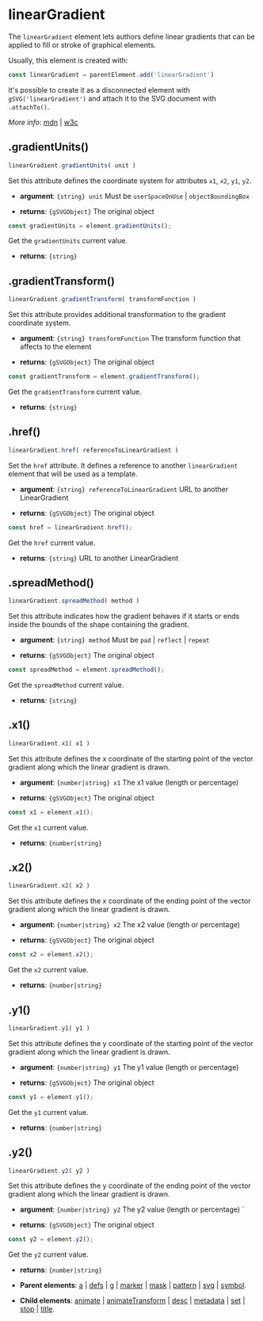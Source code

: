 # linearGradient

The `linearGradient` element lets authors define linear gradients that can be applied to fill or stroke of graphical elements.

Usually, this element is created with:
      
```js
const linearGradient = parentElement.add('linearGradient')
```

It's possible to create it as a disconnected element with `gSVG('linearGradient')` and attach it to the SVG document with `.attachTo()`.

*More info*:
      [mdn](https://developer.mozilla.org//en-US/docs/Web/SVG/Element/linearGradient) | [w3c](https://svgwg.org/svg2-draft/single-page.html#pservers-LinearGradientElement)

## .gradientUnits()


```js
linearGradient.gradientUnits( unit )
```
Set this attribute defines the coordinate system for attributes `x1`, `x2`, `y1`, `y2`.

- **argument**: `{string} unit` Must be `userSpaceOnUse` | `objectBoundingBox`

- **returns**: `{gSVGObject}` The original object


```js
const gradientUnits = element.gradientUnits();
```
Get the `gradientUnits` current value.

- **returns**: `{string}` 

## .gradientTransform()


```js
linearGradient.gradientTransform( transformFunction )
```
Set this attribute provides additional transformation to the gradient coordinate system.

- **argument**: `{string} transformFunction` The transform function that affects to the element

- **returns**: `{gSVGObject}` The original object


```js
const gradientTransform = element.gradientTransform();
```
Get the `gradientTransform` current value.

- **returns**: `{string}` 

## .href()


```js
linearGradient.href( referenceToLinearGradient )
```
Set the `href` attribute. It defines a reference to another `linearGradient` element that will be used as a template.

- **argument**: `{string} referenceToLinearGradient` URL to another LinearGradient

- **returns**: `{gSVGObject}` The original object


```js
const href = linearGradient.href();
```
Get the `href` current value.

- **returns**: `{string}` URL to another LinearGradient

## .spreadMethod()


```js
linearGradient.spreadMethod( method )
```
Set this attribute indicates how the gradient behaves if it starts or ends inside the bounds of the shape containing the gradient.

- **argument**: `{string} method` Must be `pad` | `reflect` |  `repeat`

- **returns**: `{gSVGObject}` The original object


```js
const spreadMethod = element.spreadMethod();
```
Get the `spreadMethod` current value.

- **returns**: `{string}` 

## .x1()


```js
linearGradient.x1( x1 )
```
Set this attribute defines the x coordinate of the starting point of the vector gradient along which the linear gradient is drawn.

- **argument**: `{number|string} x1` The x1 value (length or percentage) 

- **returns**: `{gSVGObject}` The original object


```js
const x1 = element.x1();
```
Get the `x1` current value.

- **returns**: `{number|string}` 

## .x2()


```js
linearGradient.x2( x2 )
```
Set this attribute defines the x coordinate of the ending point of the vector gradient along which the linear gradient is drawn.

- **argument**: `{number|string} x2` The x2 value (length or percentage)

- **returns**: `{gSVGObject}` The original object


```js
const x2 = element.x2();
```
Get the `x2` current value.

- **returns**: `{number|string}` 

## .y1()


```js
linearGradient.y1( y1 )
```
Set this attribute defines the y coordinate of the starting point of the vector gradient along which the linear gradient is drawn.

- **argument**: `{number|string} y1` The y1 value (length or percentage)

- **returns**: `{gSVGObject}` The original object


```js
const y1 = element.y1();
```
Get the `y1` current value.

- **returns**: `{number|string}` 

## .y2()


```js
linearGradient.y2( y2 )
```
Set this attribute defines the y coordinate of the ending point of the vector gradient along which the linear gradient is drawn.

- **argument**: `{number|string} y2` The y2 value (length or percentage) ` 

- **returns**: `{gSVGObject}` The original object


```js
const y2 = element.y2();
```
Get the `y2` current value.

- **returns**: `{number|string}` 

- **Parent elements**: [a](./a.md) | [defs](./defs.md) | [g](./g.md) | [marker](./marker.md) | [mask](./mask.md) | [pattern](./pattern.md) | [svg](./svg.md) | [symbol](./symbol.md).

- **Child elements**: [animate](./animate.md) | [animateTransform](./animateTransform.md) | [desc](./desc.md) | [metadata](./metadata.md) | [set](./set.md) | [stop](./stop.md) | [title](./title.md).

